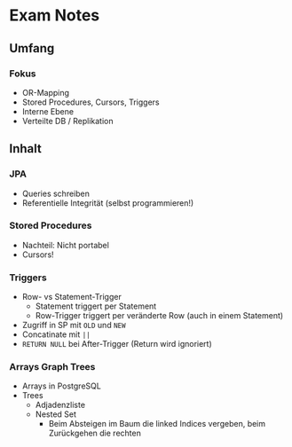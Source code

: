# Exam Notes

## Umfang
### Fokus
- OR-Mapping
- Stored Procedures, Cursors, Triggers
- Interne Ebene
- Verteilte DB / Replikation

## Inhalt
### JPA
- Queries schreiben
- Referentielle Integrität (selbst programmieren!)

### Stored Procedures
- Nachteil: Nicht portabel
- Cursors!

### Triggers
- Row- vs Statement-Trigger
    - Statement triggert per Statement
    - Row-Trigger triggert per veränderte Row (auch in einem Statement)
- Zugriff in SP mit `OLD` und `NEW`
- Concatinate mit `||`
- `RETURN NULL` bei After-Trigger (Return wird ignoriert)

### Arrays Graph Trees
- Arrays in PostgreSQL
- Trees
    - Adjadenzliste
    - Nested Set
        - Beim Absteigen im Baum die linked Indices vergeben, beim Zurückgehen die rechten
